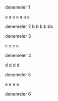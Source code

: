 

denemeler 1

a
a
a
a
a
a
a

denemeler 2
b
b
b
b
bb

denemeler 3

c
c
c
c

denemeler 4

d
d
d
d

denemeler 5

e
e
e
e


denemeler 6